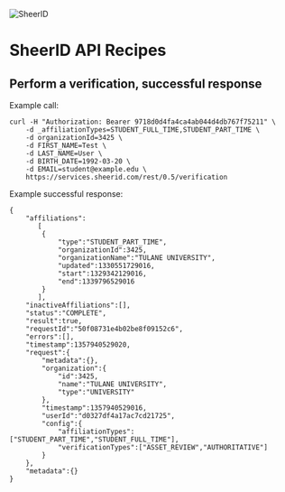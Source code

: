 ![SheerID](http://developer.sheerid.com/common/img/sheerid-logo-small.png)

SheerID API Recipes
===================

Perform a verification, successful response
------------------------------------

Example call:

    curl -H "Authorization: Bearer 9718d0d4fa4ca4ab044d4db767f75211" \
        -d _affiliationTypes=STUDENT_FULL_TIME,STUDENT_PART_TIME \
        -d organizationId=3425 \
        -d FIRST_NAME=Test \
        -d LAST_NAME=User \
        -d BIRTH_DATE=1992-03-20 \
        -d EMAIL=student@example.edu \
        https://services.sheerid.com/rest/0.5/verification

Example successful response:

    {
        "affiliations":
           [
            {
                "type":"STUDENT_PART_TIME",
                "organizationId":3425,
                "organizationName":"TULANE UNIVERSITY",
                "updated":1330551729016,
                "start":1329342129016,
                "end":1339796529016
            }
           ],
        "inactiveAffiliations":[],
        "status":"COMPLETE",
        "result":true,
        "requestId":"50f08731e4b02be8f09152c6",
        "errors":[],
        "timestamp":1357940529020,
        "request":{
            "metadata":{},
            "organization":{
                "id":3425,
                "name":"TULANE UNIVERSITY",
                "type":"UNIVERSITY"
            },
            "timestamp":1357940529016,
            "userId":"d0327df4a17ac7cd21725",
            "config":{
                "affiliationTypes":["STUDENT_PART_TIME","STUDENT_FULL_TIME"],
                "verificationTypes":["ASSET_REVIEW","AUTHORITATIVE"]
            }
        },
        "metadata":{}
    }

